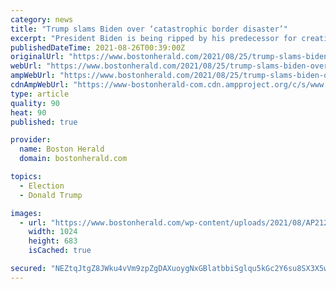 ```yaml
---
category: news
title: "Trump slams Biden over ‘catastrophic border disaster’"
excerpt: "President Biden is being ripped by his predecessor for creating a “catastrophic border disaster” as the Supreme Court says his administration may have violated federal law by dropping"
publishedDateTime: 2021-08-26T00:39:00Z
originalUrl: "https://www.bostonherald.com/2021/08/25/trump-slams-biden-over-catastrophic-border-disaster/"
webUrl: "https://www.bostonherald.com/2021/08/25/trump-slams-biden-over-catastrophic-border-disaster/"
ampWebUrl: "https://www.bostonherald.com/2021/08/25/trump-slams-biden-over-catastrophic-border-disaster/amp/"
cdnAmpWebUrl: "https://www-bostonherald-com.cdn.ampproject.org/c/s/www.bostonherald.com/2021/08/25/trump-slams-biden-over-catastrophic-border-disaster/amp/"
type: article
quality: 90
heat: 90
published: true

provider:
  name: Boston Herald
  domain: bostonherald.com

topics:
  - Election
  - Donald Trump

images:
  - url: "https://www.bostonherald.com/wp-content/uploads/2021/08/AP21232169221338.jpg?w=1024&#038;h=683"
    width: 1024
    height: 683
    isCached: true

secured: "NEZtqJtgZ8JWku4vVm9zpZgDAXuoygNxGBlatbbiSglqu5kGc2Y6su8SX3X5wbyAxQvX11XqWYofo8yp3cwZSTn2lOnOzr2B8UIaKYOvIuzGasxx+T9ewGHllQdFCQWjako8QoYo3Aj6fiV+blKTX/enOgFQ+e79WRsY8DAKBGdMmkAdoE14ydRtH81g9MGV1VXEe8Bgokh4I5NSE/Uk/tf4fyJ2OrjVtsZs5e17KqjFy6CzJ2MFRey3jmr5So6a+3zP3VlPYwdvXT5K6H9j8oa0yaVz5cEJiscls8VYblY6Z0nnyjwgPa46QyBitWMnaLx6V5JLKo/E6DNBwcrXmmd8o2LDaGqYewNh4Vb+QG0=;9tDOXJUeDGWxd7ZLUp7ZEg=="
---
```


